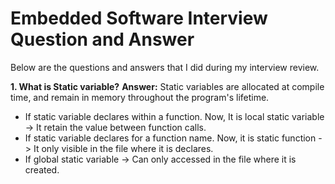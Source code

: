 # Embedded Software Interview Question and Answer
Below are the questions and answers that I did during my interview review.

**1. What is Static variable?**
**Answer:** Static variables are allocated at compile time, and remain in memory throughout the program's lifetime. 
- If static variable declares within a function. Now, It is local static variable -> It retain the value between function calls.
- If static variable declares for a function name. Now, it is static function -> It only visible in the file where it is declares.
- If global static variable -> Can only accessed in the file where it is created.
